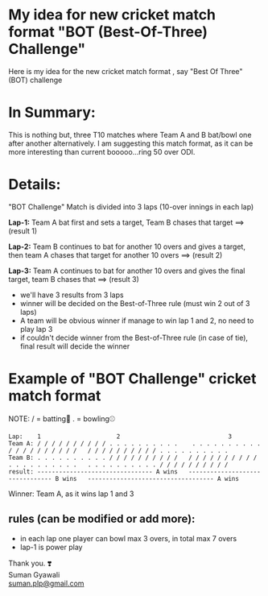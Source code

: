# My idea for new cricket match format "BOT (Best-Of-Three) Challenge"

Here is my idea for the new cricket match format , say "Best Of Three" (BOT) challenge

# In Summary:
This is nothing but, three T10 matches where Team A and B bat/bowl one after another alternatively.
I am suggesting this match format, as it can be more interesting than current booooo...ring 50 over ODI.

# Details:
"BOT Challenge" Match is divided into 3 laps (10-over innings in each lap)

**Lap-1:** Team A bat first and sets a target, Team B chases that target ==> (result 1)  

**Lap-2:** Team B continues to bat for another 10 overs and gives a target, then team A chases that target for another 10 overs ==> (result 2)  

**Lap-3:** Team A continues to bat for another 10 overs and gives the final target, team B chases that ==> (result 3)  

- we'll have 3 results from 3 laps
- winner will be decided on the Best-of-Three rule (must win 2 out of 3 laps)
- A team will be obvious winner if manage to win lap 1 and 2, no need to play lap 3
- if couldn't decide winner from the Best-of-Three rule (in case of tie), final result will decide the winner

# Example of "BOT Challenge" cricket match format 
NOTE: / = batting🏏   . = bowling⚾
```
Lap:    1				 	  2    				             3
Team A: / / / / / / / / / / . . . . . . . . . .    . . . . . . . . . . / / / / / / / / / /   / / / / / / / / / / . . . . . . . . . .
Team B: . . . . . . . . . . / / / / / / / / / /   / / / / / / / / / / . . . . . . . . . .   . . . . . . . . . . / / / / / / / / / /
result: -------------------------------- A wins   -------------------------------- B wins   ----------------------------------- A wins  
```
Winner: Team A, as it wins lap 1 and 3

## rules (can be modified or add more):
- in each lap one player can bowl max 3 overs, in total max 7 overs
- lap-1 is power play

Thank you. ❣️  
Suman Gyawali  
suman.plp@gmail.com
